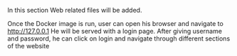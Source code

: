 In this section Web related files will be added.

Once the Docker image is run, user can open his browser and navigate to http://127.0.0.1
He will be served with a login page.
After giving username and password, he can click on login and navigate through different sections of the website